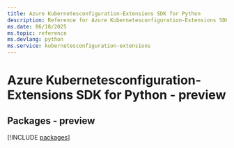 ```yaml
---
title: Azure Kubernetesconfiguration-Extensions SDK for Python
description: Reference for Azure Kubernetesconfiguration-Extensions SDK for Python
ms.date: 06/18/2025
ms.topic: reference
ms.devlang: python
ms.service: kubernetesconfiguration-extensions
---
```

# Azure Kubernetesconfiguration-Extensions SDK for Python - preview
## Packages - preview
[!INCLUDE [packages](kubernetesconfiguration-extensions-index.md)]